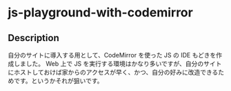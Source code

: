 # js-playground-with-codemirror

## Description

自分のサイトに導入する用として、CodeMirror を使った JS の IDE もどきを作成しました。
Web 上で JS を実行する環境はかなり多いですが、自分のサイトにホストしておけば家からのアクセスが早く、かつ、自分の好みに改造できるためです。というかそれが狙いです。
